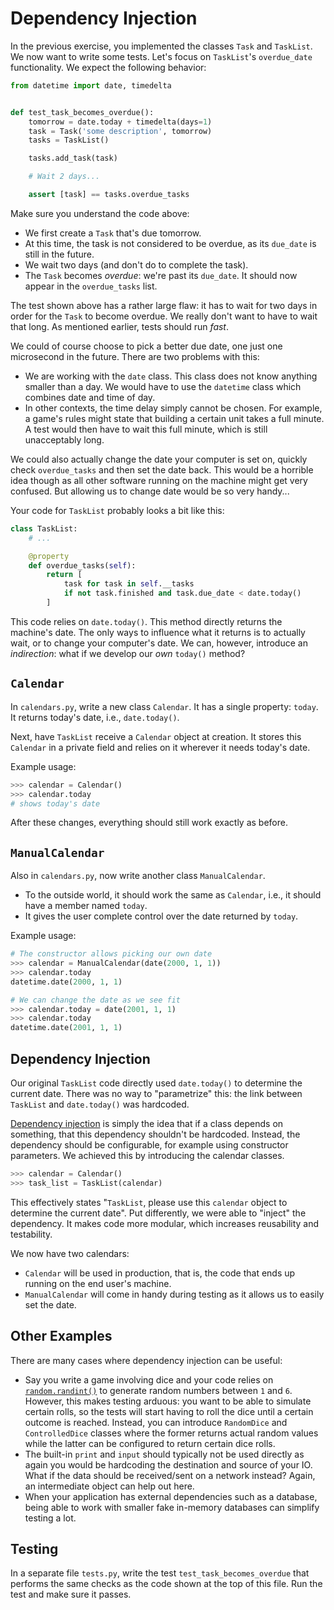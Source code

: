 # Dependency Injection

In the previous exercise, you implemented the classes `Task` and `TaskList`.
We now want to write some tests.
Let's focus on `TaskList`'s `overdue_date` functionality.
We expect the following behavior:

```python
from datetime import date, timedelta


def test_task_becomes_overdue():
    tomorrow = date.today + timedelta(days=1)
    task = Task('some description', tomorrow)
    tasks = TaskList()

    tasks.add_task(task)

    # Wait 2 days...

    assert [task] == tasks.overdue_tasks
```

Make sure you understand the code above:

* We first create a `Task` that's due tomorrow.
* At this time, the task is not considered to be overdue, as its `due_date` is still in the future.
* We wait two days (and don't do to complete the task).
* The `Task` becomes *overdue*: we're past its `due_date`.
  It should now appear in the `overdue_tasks` list.

The test shown above has a rather large flaw: it has to wait for two days in order for the `Task` to become overdue.
We really don't want to have to wait that long.
As mentioned earlier, tests should run *fast*.

We could of course choose to pick a better due date, one just one microsecond in the future.
There are two problems with this:

* We are working with the `date` class.
  This class does not know anything smaller than a day.
  We would have to use the `datetime` class which combines date and time of day.
* In other contexts, the time delay simply cannot be chosen.
  For example, a game's rules might state that building a certain unit takes a full minute.
  A test would then have to wait this full minute, which is still unacceptably long.

We could also actually change the date your computer is set on, quickly check `overdue_tasks` and then set the date back.
This would be a horrible idea though as all other software running on the machine might get very confused.
But allowing us to change date would be so very handy...

Your code for `TaskList` probably looks a bit like this:

```python
class TaskList:
    # ...

    @property
    def overdue_tasks(self):
        return [
            task for task in self.__tasks
            if not task.finished and task.due_date < date.today()
        ]
```

This code relies on `date.today()`.
This method directly returns the machine's date.
The only ways to influence what it returns is to actually wait, or to change your computer's date.
We can, however, introduce an _indirection_: what if we develop our _own_ `today()` method?

## `Calendar`

In `calendars.py`, write a new class `Calendar`.
It has a single property: `today`.
It returns today's date, i.e., `date.today()`.

Next, have `TaskList` receive a `Calendar` object at creation.
It stores this `Calendar` in a private field and relies on it wherever it needs today's date.

Example usage:

```python
>>> calendar = Calendar()
>>> calendar.today
# shows today's date
```

After these changes, everything should still work exactly as before.

## `ManualCalendar`

Also in `calendars.py`, now write another class `ManualCalendar`.

* To the outside world, it should work the same as `Calendar`, i.e., it should have a member named `today`.
* It gives the user complete control over the date returned by `today`.

Example usage:

```python
# The constructor allows picking our own date
>>> calendar = ManualCalendar(date(2000, 1, 1))
>>> calendar.today
datetime.date(2000, 1, 1)

# We can change the date as we see fit
>>> calendar.today = date(2001, 1, 1)
>>> calendar.today
datetime.date(2001, 1, 1)
```

## Dependency Injection

Our original `TaskList` code directly used `date.today()` to determine the current date.
There was no way to "parametrize" this: the link between `TaskList` and `date.today()` was hardcoded.

[Dependency injection](https://en.wikipedia.org/wiki/Dependency_injection) is simply the idea that if a class depends on something, that this dependency shouldn't be hardcoded.
Instead, the dependency should be configurable, for example using constructor parameters.
We achieved this by introducing the calendar classes.

```python
>>> calendar = Calendar()
>>> task_list = TaskList(calendar)
```

This effectively states "`TaskList`, please use this `calendar` object to determine the current date".
Put differently, we were able to "inject" the dependency.
It makes code more modular, which increases reusability and testability.

We now have two calendars:

* `Calendar` will be used in production, that is, the code that ends up running on the end user's machine.
* `ManualCalendar` will come in handy during testing as it allows us to easily set the date.

## Other Examples

There are many cases where dependency injection can be useful:

* Say you write a game involving dice and your code relies on [`random.randint()`](https://docs.python.org/3/library/random.html#random.randint) to generate random numbers between `1` and `6`.
  However, this makes testing arduous: you want to be able to simulate certain rolls, so the tests will start having to roll the dice until a certain outcome is reached.
  Instead, you can introduce `RandomDice` and `ControlledDice` classes where the former returns actual random values while the latter can be configured to return certain dice rolls.
* The built-in `print` and `input` should typically not be used directly as again you would be hardcoding the destination and source of your IO.
  What if the data should be received/sent on a network instead?
  Again, an intermediate object can help out here.
* When your application has external dependencies such as a database, being able to work with smaller fake in-memory databases can simplify testing a lot.

## Testing

In a separate file `tests.py`, write the test `test_task_becomes_overdue` that performs the same checks as the code shown at the top of this file.
Run the test and make sure it passes.
